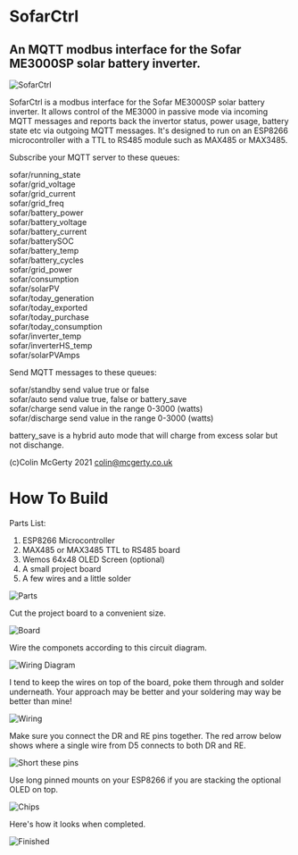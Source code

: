 # SofarCtrl
## An MQTT modbus interface for the Sofar ME3000SP solar battery inverter.
![SofarCtrl](pics/SofarCtrlOn.jpg)

SofarCtrl is a modbus interface for the Sofar ME3000SP solar battery inverter.
It allows control of the ME3000 in passive mode via incoming MQTT messages and reports
back the invertor status, power usage, battery state etc via outgoing MQTT messages.
It's designed to run on an ESP8266 microcontroller with a TTL to RS485 module such as MAX485 or MAX3485.

Subscribe your MQTT server to these queues:

sofar/running_state  
sofar/grid_voltage  
sofar/grid_current  
sofar/grid_freq  
sofar/battery_power  
sofar/battery_voltage  
sofar/battery_current  
sofar/batterySOC  
sofar/battery_temp  
sofar/battery_cycles  
sofar/grid_power  
sofar/consumption  
sofar/solarPV  
sofar/today_generation  
sofar/today_exported  
sofar/today_purchase  
sofar/today_consumption  
sofar/inverter_temp  
sofar/inverterHS_temp  
sofar/solarPVAmps  

Send MQTT messages to these queues:

sofar/standby	send value true or false  
sofar/auto		send value true, false or battery_save  
sofar/charge	send value in the range 0-3000 (watts)  
sofar/discharge	send value in the range 0-3000 (watts)  

battery_save is a hybrid auto mode that will charge from excess solar but not dischange.

(c)Colin McGerty 2021 colin@mcgerty.co.uk

# How To Build

Parts List:
1. ESP8266 Microcontroller
2. MAX485 or MAX3485 TTL to RS485 board
3. Wemos 64x48 OLED Screen (optional)
4. A small project board
5. A few wires and a little solder

![Parts](pics/parts.jpg)

Cut the project board to a convenient size.

![Board](pics/board.jpg)

Wire the componets according to this circuit diagram.

![Wiring Diagram](pics/diagram.jpg)

I tend to keep the wires on top of the board, poke them through and solder underneath. Your approach may be better and your soldering may way be better than mine!

![Wiring](pics/wiring.jpg)

Make sure you connect the DR and RE pins together. The red arrow below shows where a single wire from D5 connects to both DR and RE.

![Short these pins](pics/short.jpg)

Use long pinned mounts on your ESP8266 if you are stacking the optional OLED on top.

![Chips](pics/ICs.jpg)

Here's how it looks when completed.

![Finished](pics/SofarCtrl.jpg)

